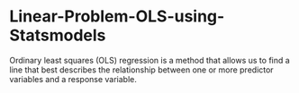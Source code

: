 # Linear-Problem-OLS-using-Statsmodels
Ordinary least squares (OLS) regression is a method that allows us to find a line that best describes the relationship between one or more predictor variables and a response variable.
